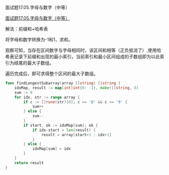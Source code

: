 面试题17.05.字母与数字（中等）

[面试题17.05.字母与数字（中等）](https://leetcode.cn/problems/find-longest-subarray-lcci/)



解法：前缀和+哈希表

将字母和数字转换为-1和1，求和。

观察可知，当存在区间数字与字母相同时，该区间和相等（正负抵消了）,使用哈希表记录下前缀和出现的最小索引，当前索引和最小区间组成的子数组即为以此索引为结尾的最大子数组。

遍历完成后，即可求得整个区间的最大子数组。

```go
func findLongestSubarray(array []string) []string {
	idxMap, result := map[int]int{0: -1}, make([]string, 0)
	sum := 0
	for idx, str := range array {
		if c := []rune(str)[0]; c >= '0' && c <= '9' {
			sum++
		} else {
			sum--
		}
		if start, ok := idxMap[sum]; ok {
			if idx-start > len(result) {
				result = array[start+1 : idx+1]
			}
		} else {
			idxMap[sum] = idx
		}
	}
	return result
}
```
